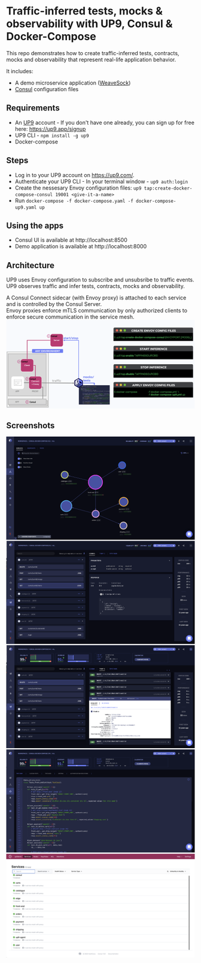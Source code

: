 # Traffic-inferred tests, mocks & observability with UP9, Consul & Docker-Compose

This repo demonstrates how to create traffic-inferred tests, contracts, mocks and observability that represent real-life application behavior. 

It includes:
* A demo microservice application ([WeaveSock](https://microservices-demo.github.io/docs/load-test.html))
* [Consul](https://github.com/hashicorp/consul) configuration files

## Requirements 
* An [UP9](https://up9.com/) account - If you don't have one already, you can sign up for free here: https://up9.app/signup
* UP9 CLI - `npm install -g up9`
* Docker-compose

## Steps

* Log in to your UP9 account on https://up9.com/.
* Authenticate your UP9 CLI - In your terminal window - `up9 auth:login`
* Create the nessesary Envoy configuration files: `up9 tap:create-docker-compose-consul 19001 <give-it-a-name>`
* Run `docker-compose -f docker-compose.yaml -f docker-compose-up9.yaml up`

## Using the apps

* Consul UI is available at http://localhost:8500
* Demo application is available at http://localhost:8000

## Architecture
UP9 uses Envoy configuration to subscribe and unsubsribe to traffic events. UP9 observes traffic and infer tests, contracts, mocks and observability.

A Consul Connect sidecar (with Envoy proxy) is attached to each service and is controlled by the Consul Server.  
Envoy proxies enforce mTLS communication by only authorized clients to enforce secure communication in the service mesh.
![architecture](assets/architecture.png)

## Screenshots
![Observability](assets/observability.png)
![Service-Contracts](assets/contracts.png)
![Traffic Viewer](assets/traffic-viewer.png)
![Machine-generated Test code](assets/ai-test-code.png)
![Consul](assets/consul.png)
